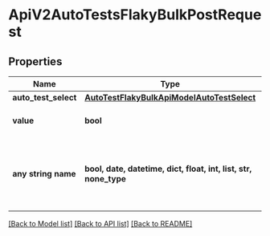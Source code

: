 # ApiV2AutoTestsFlakyBulkPostRequest


## Properties
Name | Type | Description | Notes
------------ | ------------- | ------------- | -------------
**auto_test_select** | [**AutoTestFlakyBulkApiModelAutoTestSelect**](AutoTestFlakyBulkApiModelAutoTestSelect.md) |  | 
**value** | **bool** | Are autotests flaky | 
**any string name** | **bool, date, datetime, dict, float, int, list, str, none_type** | any string name can be used but the value must be the correct type | [optional]

[[Back to Model list]](../README.md#documentation-for-models) [[Back to API list]](../README.md#documentation-for-api-endpoints) [[Back to README]](../README.md)


